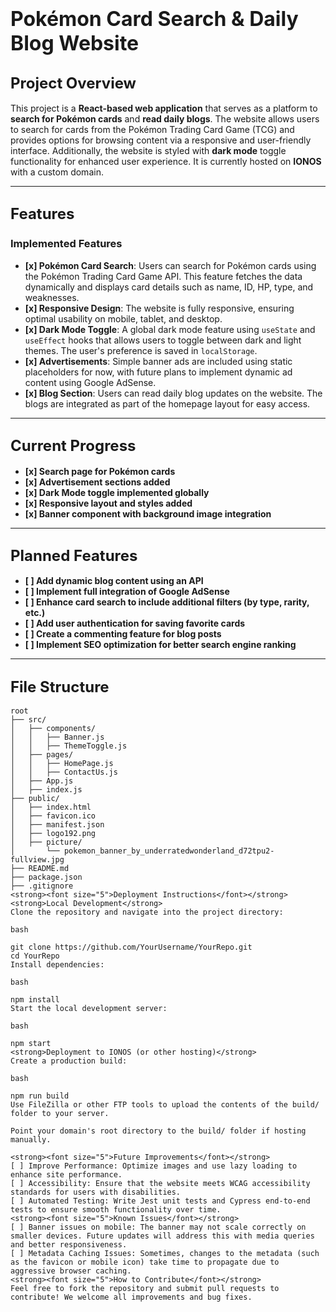 # <strong><font size="6">Pokémon Card Search & Daily Blog Website</font></strong>

## <strong><font size="5">Project Overview</font></strong>

This project is a **React-based web application** that serves as a platform to **search for Pokémon cards** and **read daily blogs**. The website allows users to search for cards from the Pokémon Trading Card Game (TCG) and provides options for browsing content via a responsive and user-friendly interface. Additionally, the website is styled with **dark mode** toggle functionality for enhanced user experience. It is currently hosted on **IONOS** with a custom domain.

---

## <strong><font size="5">Features</font></strong>

### <strong>Implemented Features</strong>
- **[x] Pokémon Card Search**: Users can search for Pokémon cards using the Pokémon Trading Card Game API. This feature fetches the data dynamically and displays card details such as name, ID, HP, type, and weaknesses.
- **[x] Responsive Design**: The website is fully responsive, ensuring optimal usability on mobile, tablet, and desktop.
- **[x] Dark Mode Toggle**: A global dark mode feature using `useState` and `useEffect` hooks that allows users to toggle between dark and light themes. The user's preference is saved in `localStorage`.
- **[x] Advertisements**: Simple banner ads are included using static placeholders for now, with future plans to implement dynamic ad content using Google AdSense.
- **[x] Blog Section**: Users can read daily blog updates on the website. The blogs are integrated as part of the homepage layout for easy access.

---

## <strong><font size="5">Current Progress</font></strong>

- **[x] Search page for Pokémon cards**
- **[x] Advertisement sections added**
- **[x] Dark Mode toggle implemented globally**
- **[x] Responsive layout and styles added**
- **[x] Banner component with background image integration**

---

## <strong><font size="5">Planned Features</font></strong>

- **[ ] Add dynamic blog content using an API**
- **[ ] Implement full integration of Google AdSense**
- **[ ] Enhance card search to include additional filters (by type, rarity, etc.)**
- **[ ] Add user authentication for saving favorite cards**
- **[ ] Create a commenting feature for blog posts**
- **[ ] Implement SEO optimization for better search engine ranking**

---

## <strong><font size="5">File Structure</font></strong>

```plaintext
root
├── src/
│   ├── components/
│   │   ├── Banner.js
│   │   ├── ThemeToggle.js
│   ├── pages/
│   │   ├── HomePage.js
│   │   ├── ContactUs.js
│   ├── App.js
│   ├── index.js
├── public/
│   ├── index.html
│   ├── favicon.ico
│   ├── manifest.json
│   ├── logo192.png
│   ├── picture/ 
│       └── pokemon_banner_by_underratedwonderland_d72tpu2-fullview.jpg
├── README.md
├── package.json
├── .gitignore
<strong><font size="5">Deployment Instructions</font></strong>
<strong>Local Development</strong>
Clone the repository and navigate into the project directory:

bash

git clone https://github.com/YourUsername/YourRepo.git
cd YourRepo
Install dependencies:

bash

npm install
Start the local development server:

bash

npm start
<strong>Deployment to IONOS (or other hosting)</strong>
Create a production build:

bash

npm run build
Use FileZilla or other FTP tools to upload the contents of the build/ folder to your server.

Point your domain's root directory to the build/ folder if hosting manually.

<strong><font size="5">Future Improvements</font></strong>
[ ] Improve Performance: Optimize images and use lazy loading to enhance site performance.
[ ] Accessibility: Ensure that the website meets WCAG accessibility standards for users with disabilities.
[ ] Automated Testing: Write Jest unit tests and Cypress end-to-end tests to ensure smooth functionality over time.
<strong><font size="5">Known Issues</font></strong>
[ ] Banner issues on mobile: The banner may not scale correctly on smaller devices. Future updates will address this with media queries and better responsiveness.
[ ] Metadata Caching Issues: Sometimes, changes to the metadata (such as the favicon or mobile icon) take time to propagate due to aggressive browser caching.
<strong><font size="5">How to Contribute</font></strong>
Feel free to fork the repository and submit pull requests to contribute! We welcome all improvements and bug fixes.